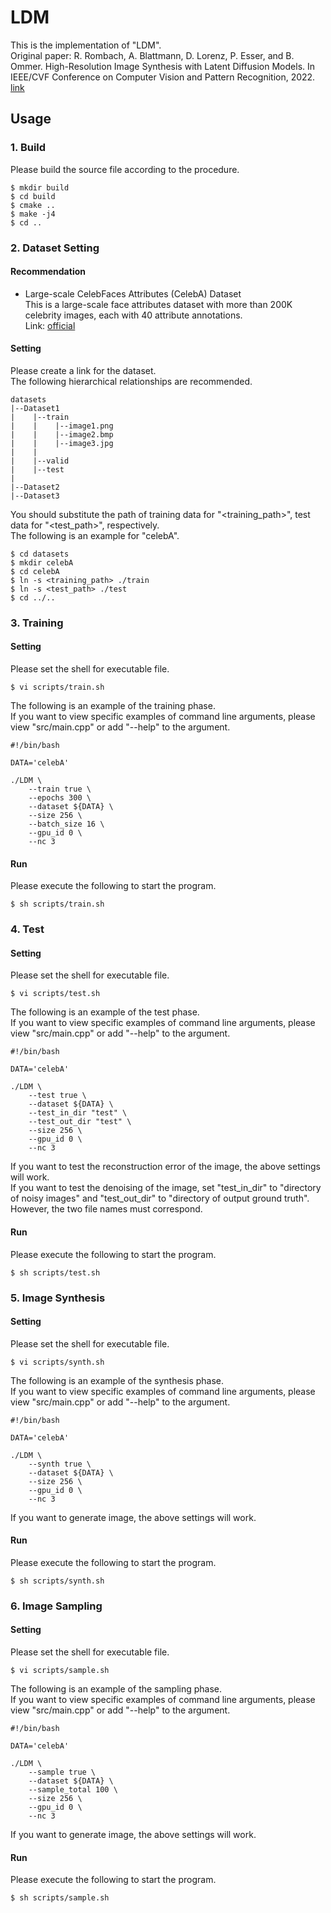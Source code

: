 # LDM
This is the implementation of "LDM".<br>
Original paper: R. Rombach, A. Blattmann, D. Lorenz, P. Esser, and B. Ommer. High-Resolution Image Synthesis with Latent Diffusion Models. In IEEE/CVF Conference on Computer Vision and Pattern Recognition, 2022. [link](https://openaccess.thecvf.com/content/CVPR2022/html/Rombach_High-Resolution_Image_Synthesis_With_Latent_Diffusion_Models_CVPR_2022_paper)

## Usage

### 1. Build
Please build the source file according to the procedure.
~~~
$ mkdir build
$ cd build
$ cmake ..
$ make -j4
$ cd ..
~~~

### 2. Dataset Setting

#### Recommendation
- Large-scale CelebFaces Attributes (CelebA) Dataset<br>
This is a large-scale face attributes dataset with more than 200K celebrity images, each with 40 attribute annotations.<br>
Link: [official](http://mmlab.ie.cuhk.edu.hk/projects/CelebA.html)

#### Setting

Please create a link for the dataset.<br>
The following hierarchical relationships are recommended.

~~~
datasets
|--Dataset1
|    |--train
|    |    |--image1.png
|    |    |--image2.bmp
|    |    |--image3.jpg
|    |
|    |--valid
|    |--test
|
|--Dataset2
|--Dataset3
~~~

You should substitute the path of training data for "<training_path>", test data for "<test_path>", respectively.<br>
The following is an example for "celebA".
~~~
$ cd datasets
$ mkdir celebA
$ cd celebA
$ ln -s <training_path> ./train
$ ln -s <test_path> ./test
$ cd ../..
~~~

### 3. Training

#### Setting
Please set the shell for executable file.
~~~
$ vi scripts/train.sh
~~~
The following is an example of the training phase.<br>
If you want to view specific examples of command line arguments, please view "src/main.cpp" or add "--help" to the argument.
~~~
#!/bin/bash

DATA='celebA'

./LDM \
    --train true \
    --epochs 300 \
    --dataset ${DATA} \
    --size 256 \
    --batch_size 16 \
    --gpu_id 0 \
    --nc 3
~~~

#### Run
Please execute the following to start the program.
~~~
$ sh scripts/train.sh
~~~

### 4. Test

#### Setting
Please set the shell for executable file.
~~~
$ vi scripts/test.sh
~~~
The following is an example of the test phase.<br>
If you want to view specific examples of command line arguments, please view "src/main.cpp" or add "--help" to the argument.
~~~
#!/bin/bash

DATA='celebA'

./LDM \
    --test true \
    --dataset ${DATA} \
    --test_in_dir "test" \
    --test_out_dir "test" \
    --size 256 \
    --gpu_id 0 \
    --nc 3
~~~
If you want to test the reconstruction error of the image, the above settings will work.<br>
If you want to test the denoising of the image, set "test_in_dir" to "directory of noisy images" and "test_out_dir" to "directory of output ground truth".<br>
However, the two file names must correspond.

#### Run
Please execute the following to start the program.
~~~
$ sh scripts/test.sh
~~~

### 5. Image Synthesis

#### Setting
Please set the shell for executable file.
~~~
$ vi scripts/synth.sh
~~~
The following is an example of the synthesis phase.<br>
If you want to view specific examples of command line arguments, please view "src/main.cpp" or add "--help" to the argument.
~~~
#!/bin/bash

DATA='celebA'

./LDM \
    --synth true \
    --dataset ${DATA} \
    --size 256 \
    --gpu_id 0 \
    --nc 3
~~~
If you want to generate image, the above settings will work.

#### Run
Please execute the following to start the program.
~~~
$ sh scripts/synth.sh
~~~

### 6. Image Sampling

#### Setting
Please set the shell for executable file.
~~~
$ vi scripts/sample.sh
~~~
The following is an example of the sampling phase.<br>
If you want to view specific examples of command line arguments, please view "src/main.cpp" or add "--help" to the argument.
~~~
#!/bin/bash

DATA='celebA'

./LDM \
    --sample true \
    --dataset ${DATA} \
    --sample_total 100 \
    --size 256 \
    --gpu_id 0 \
    --nc 3
~~~
If you want to generate image, the above settings will work.

#### Run
Please execute the following to start the program.
~~~
$ sh scripts/sample.sh
~~~

